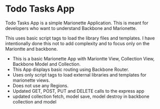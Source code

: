 # Todo Tasks App

Todo Tasks App is a simple Marionette Application. This is meant for developers who want to understand Backbone and Marionette.

This uses basic script tags to load the library files and templates. I have intentionally done this not to add complexity and to focus only on the Mariontte and backbone.

+ This is a basic Marionette App with Mariontte View, Collection View, Backbone Model and Collection.
+ This App displays basic routing using Backbone Router.
+ Uses only script tags to load external libraries and templates for marionette views.
+ Does not use any Regions.
+ Updated GET, POST, PUT and DELETE calls to the express app
+ updated collection fetch, model save, model destroy in backbone collection and model
